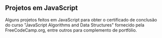 ## Projetos em JavaScript

Alguns projetos feitos em JavaScript para obter o certificado de conclusão do curso "JavaScript Algorithms and Data Structures" fornecido pela FreeCodeCamp.org, entre outros para complemento de portfólio.